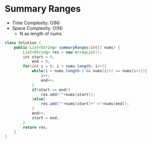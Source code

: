 # Summary Ranges

- Time Complexity: O(N)
- Space Complexity: O(N)
    - N as length of nums

```java
class Solution {
    public List<String> summaryRanges(int[] nums) {
        List<String> res = new ArrayList();
        int start = 0,
            end = 0;
        for(int i = 0; i < nums.length; i++){
            while(i < nums.length-1 && nums[i]+1 == nums[i+1]){
                i++;
                end++;
            }
            if(start == end){
                res.add(""+nums[start]);
            }else{
                res.add(""+nums[start]+"->"+nums[end]);
            }
            end++;
            start = end;
        }
        return res;
    }
}
```
